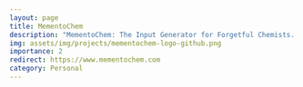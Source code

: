 ```yaml
---
layout: page
title: MementoChem
description: "MementoChem: The Input Generator for Forgetful Chemists. MementoChem is a convenient online interface to quickly generate input files for various quantum chemistry packages without having to look up all the pesky program-specific keywords."
img: assets/img/projects/mementochem-logo-github.png
importance: 2
redirect: https://www.mementochem.com
category: Personal
---
```

